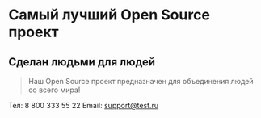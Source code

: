 # Самый лучший Open Source проект

## Сделан людьми для людей

> Наш Open Source проект предназначен для объединения людей со всего мира!

  Тел: 8 800 333 55 22
  Email: support@test.ru
